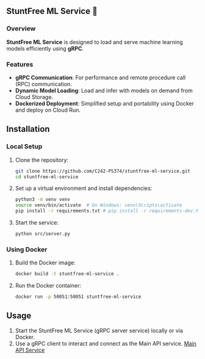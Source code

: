 ## StuntFree ML Service 🤖

### Overview

**StuntFree ML Service** is designed to load and serve machine learning models efficiently using **gRPC**.

### Features

- **gRPC Communication**: For performance and remote procedure call (RPC) communication.
- **Dynamic Model Loading**: Load and infer with models on demand from Cloud Storage.
- **Dockerized Deployment**: Simplified setup and portability using Docker and deploy on Cloud Run.

## Installation

### Local Setup

1. Clone the repository:
   ```bash
   git clone https://github.com/C242-PS374/stuntfree-ml-service.git
   cd stuntfree-ml-service
   ```

2. Set up a virtual environment and install dependencies:
   ```bash
   python3 -m venv venv
   source venv/bin/activate  # On Windows: venv\Scripts\activate
   pip install -r requirements.txt # pip install -r requirements-dev.txt, If you want to set development settings too
   ```

3. Start the service:
   ```bash
   python src/server.py
   ```

### Using Docker

1. Build the Docker image:
   ```bash
   docker build -t stuntfree-ml-service .
   ```

2. Run the Docker container:
   ```bash
   docker run -p 50051:50051 stuntfree-ml-service
   ```

## Usage

1. Start the StuntFree ML Service (gRPC server service) locally or via Docker.
2. Use a gRPC client to interact and connect as the Main API service. [Main API Service](https://github.com/C242-PS374/stuntfree-api)
